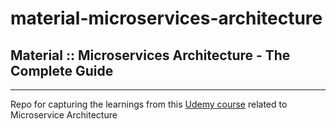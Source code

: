 # material-microservices-architecture
Material :: Microservices Architecture - The Complete Guide
---
---

Repo for capturing the learnings from this [Udemy course](https://www.udemy.com/share/103oFu3@FQn9imRGEpmjlbaHV8kLTXtINo2kPNqEQljni8gtESSOhsCOoWmx9PQR3ziMr_X_/) related to Microservice Architecture
